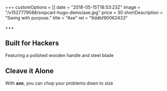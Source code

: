 +++
customOptions = []
date = "2018-05-15T18:53:23Z"
image = "/v1527779588/snipcart-hugo-demo/axe.jpg"
price = 30
shortDescription = "Swing with purpose."
title = "Axe"
rel = "9ddbf90062433"

+++
## Built for Hackers

Featuring a polished wooden handle and steel blade

## Cleave it Alone

With **axe**, you can chop your problems down to size
